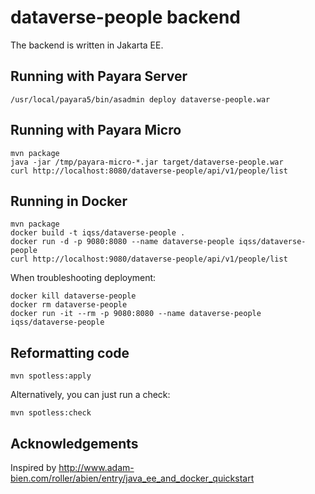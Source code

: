 # dataverse-people backend

The backend is written in Jakarta EE.

## Running with Payara Server

```
/usr/local/payara5/bin/asadmin deploy dataverse-people.war
```

## Running with Payara Micro

```
mvn package
java -jar /tmp/payara-micro-*.jar target/dataverse-people.war
curl http://localhost:8080/dataverse-people/api/v1/people/list
```

## Running in Docker

```
mvn package
docker build -t iqss/dataverse-people .
docker run -d -p 9080:8080 --name dataverse-people iqss/dataverse-people
curl http://localhost:9080/dataverse-people/api/v1/people/list
```

When troubleshooting deployment:

```
docker kill dataverse-people
docker rm dataverse-people
docker run -it --rm -p 9080:8080 --name dataverse-people iqss/dataverse-people
```

## Reformatting code

```
mvn spotless:apply
```

Alternatively, you can just run a check:

```
mvn spotless:check
```

## Acknowledgements

Inspired by <http://www.adam-bien.com/roller/abien/entry/java_ee_and_docker_quickstart>
